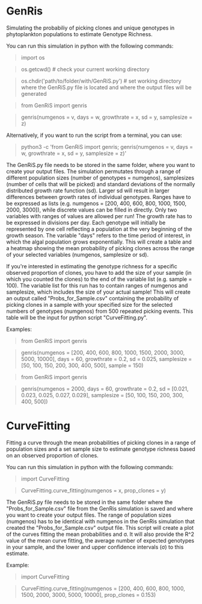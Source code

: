 # GenRis
Simulating the probabiliy of picking clones and unique genotypes in phytoplankton populations to estimate Genotype Richness.

You can run this simulation in python with the following commands:

> import os

> os.getcwd() # check your current working directory

> os.chdir('path/to/folder/with/GenRiS.py') # set working directory where the GenRiS.py file is located and where the output files will be generated


> from GenRiS import genris

> genris(numgenos = v, days = w, growthrate = x, sd = y, samplesize = z)


Alternatively, if you want to run the script from a terminal, you can use:

> python3 -c 'from GenRiS import genris; genris(numgenos = v, days = w, growthrate = x, sd = y, samplesize = z)'

The GenRiS.py file needs to be stored in the same folder, where you want to create your output files.
The simulation permutates through a range of different population sizes (number of genotypes = numgenos), samplesizes (number of cells that will be picked) and standard deviations of the normally distributed growth rate function (sd). Larger sd will result in larger differences between growth rates of individual genotypes. Ranges have to be expressed as lists (e.g. numgenos = [200, 400, 600, 800, 1000, 1500, 2000, 3000]), while discrete values can be filled in directly.
Only two variables with ranges of values are allowed per run! 
The growth rate has to be expressed in divisions per day. Each genotype will initially be represented by one cell reflecting a population at the very beginning of the growth season. The variable "days" refers to the time period of interest, in which the algal population grows exponentially.
This will create a table and a heatmap showing the mean probability of picking clones across the range of your selected variables (numgenos, samplesize or sd).

If you're interested in estimating the genotype richness for a specific observed proportion of clones, you have to add the size of your sample (in which you counted the clones) to the end of the variable list (e.g. sample = 100). The variable list for this run has to contain ranges of numgenos and samplesize, which includes the size of your actual sample! This will create an output called "Probs_for_Sample.csv" containing the probability of picking clones in a sample with your specified size for the selected numbers of genotypes (numgenos) from 500 repeated picking events. This table will be the input for python script "CurveFitting.py".

Examples:

> from GenRiS import genris

> genris(numgenos = [200, 400, 600, 800, 1000, 1500, 2000, 3000, 5000, 10000], days = 60, growthrate = 0.2, sd = 0.025, samplesize = [50, 100, 150, 200, 300, 400, 500], sample = 150)


> from GenRiS import genris

> genris(numgenos = 2000, days = 60, growthrate = 0.2, sd = [0.021, 0.023, 0.025, 0.027, 0.029], samplesize = [50, 100, 150, 200, 300, 400, 500])




# CurveFitting

Fitting a curve through the mean probabilities of picking clones in a range of population sizes and a set sample size to estimate genotype richness based on an observed proportion of clones.

You can run this simulation in python with the following commands:

> import CurveFitting

> CurveFitting.curve_fitting(numgenos = x, prop_clones = y)

The GenRiS.py file needs to be stored in the same folder where the "Probs_for_Sample.csv" file from the GenRis simulation is saved and where you want to create your output files.
The range of population sizes (numgenos) has to be identical with numgenos in the GenRis simulation that created the "Probs_for_Sample.csv" output file. This script will create a plot of the curves fitting the mean probabilities and σ. It will also provide the R^2 value of the mean curve fitting, the average number of expected genotypes in your sample, and the lower and upper confidence intervals (σ) to this estimate.


Example:

> import CurveFitting

> CurveFitting.curve_fitting(numgenos = [200, 400, 600, 800, 1000, 1500, 2000, 3000, 5000, 10000], prop_clones = 0.153)
